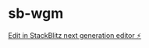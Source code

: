 # sb-wgm

[Edit in StackBlitz next generation editor ⚡️](https://stackblitz.com/~/github.com/RUANHAOANDROID/sb-wgm)